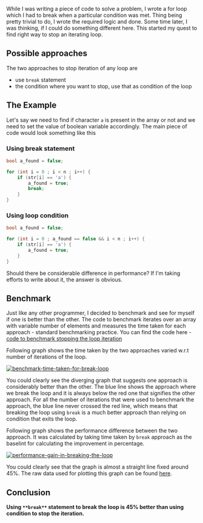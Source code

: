 While I was writing a piece of code to solve a problem, I wrote a for loop which I had to break when a particular condition was met. Thing being pretty trivial to do, I wrote the required logic and done. Some time later, I was thinking, if I could do something different here. This started my quest to find right way to stop an iterating loop.

## Possible approaches

The two approaches to stop iteration of any loop are

* use `break` statement
* the condition where you want to stop, use that as condition of the loop

## The Example

Let's say we need to find if character `a` is present in the array or not and we need to set the value of boolean variable accordingly. The main piece of code would look something like this

### Using break statement

```cpp
bool a_found = false;

for (int i = 0 ; i < n ; i++) {
    if (str[i] == 'a') {
    	a_found = true;
        break;
    }
}
```

### Using loop condition

```cpp
bool a_found = false;

for (int i = 0 ; a_found == false && i < n ; i++) {
    if (str[i] == 'a') {
    	a_found = true;
    }
}
```

Should there be considerable difference in performance? If I'm taking efforts to write about it, the answer is obvious.

## Benchmark

Just like any other programmer, I decided to benchmark and see for myself if one is better than the other. The code to benchmark iterates over an array with variable number of elements and measures the time taken for each approach - standard benchmarking practice. You can find the code here - [code to benchmark stopping the loop iteration](https://gist.github.com/arpitbbhayani/d06cb7f4bb0cfdc8daa596dd77e8de10)

Following graph shows the time taken by the two approaches varied w.r.t number of iterations of the loop.

[ ![benchmark-time-taken-for-break-loop](https://user-images.githubusercontent.com/4745789/64257295-bdc36080-cf42-11e9-8ffa-783ca39c1a0f.png) ](https://user-images.githubusercontent.com/4745789/64257295-bdc36080-cf42-11e9-8ffa-783ca39c1a0f.png)

You could clearly see the diverging graph that suggests one approach is considerably better than the other. The blue line shows the approach where we break the loop and it is always below the red one that signifies the other approach. For all the number of iterations that were used to benchmark the approach, the blue line never crossed the red line, which means that breaking the loop using `break` is a much better approach than relying on condition that exits the loop.

Following graph shows the performance difference between the two approach. It was calculated by taking time taken by `break` approach as the baselint for calculating the improvement in percentage.

[ ![performance-gain-in-breaking-the-loop](https://user-images.githubusercontent.com/4745789/64257307-c4ea6e80-cf42-11e9-8da5-078287bfbca2.png) ](https://user-images.githubusercontent.com/4745789/64257307-c4ea6e80-cf42-11e9-8da5-078287bfbca2.png)

You could clearly see that the graph is almost a straight line fixed around 45%. The raw data used for plotting this graph can be found [here](https://plot.ly/\~arpitbbhayani/1).

## Conclusion

**Using **`**break**`** statement to break the loop is 45% better than using condition to stop the iteration.**
